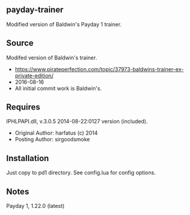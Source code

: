 payday-trainer
--------------
Modified version of Baldwin's Payday 1 trainer.

Source
------
Modifed version of Baldwin's trainer.
- https://www.pirateperfection.com/topic/37973-baldwins-trainer-ex-private-edition/
- 2016-08-16
- All initial commit work is Baldwin's.

Requires
--------
IPHLPAPI.dll, v.3.0.5 2014-08-22:0127 version (included).
- Original Author: harfatus (c) 2014
- Posting Author: sirgoodsmoke

Installation
------------
Just copy to pd1 directory. See config.lua for config options.

Notes
-----
Payday 1, 1.22.0 (latest)
